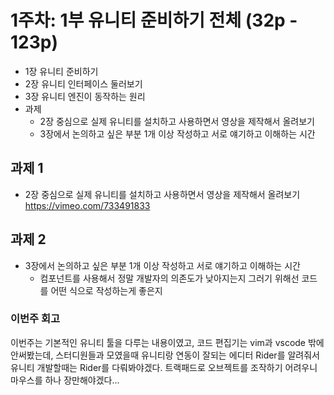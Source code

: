 # 1주차: 1부 유니티 준비하기 전체 (32p - 123p)
- 1장 유니티 준비하기
- 2장 유니티 인터페이스 둘러보기
- 3장 유니티 엔진이 동작하는 원리
- 과제
    - 2장 중심으로 실제 유니티를 설치하고 사용하면서 영상을 제작해서 올려보기
    - 3장에서 논의하고 싶은 부분 1개 이상 작성하고 서로 얘기하고 이해하는 시간

## 과제 1
- 2장 중심으로 실제 유니티를 설치하고 사용하면서 영상을 제작해서 올려보기
	https://vimeo.com/733491833

## 과제 2
- 3장에서 논의하고 싶은 부분 1개 이상 작성하고 서로 얘기하고 이해하는 시간
	- 컴포넌트를 사용해서 정말 개발자의 의존도가 낮아지는지 그러기 위해선 코드를 어떤 식으로 작성하는게 좋은지

### 이번주 회고
이번주는 기본적인 유니티 툴을 다루는 내용이였고, 코드 편집기는 vim과 vscode 밖에 안써봤는데, 스터디원들과 모였을때 유니티랑 연동이 잘되는 에디터 Rider를 알려줘서 유니티 개발할때는 Rider를 다뤄봐야겠다.
트랙패드로 오브젝트를 조작하기 어려우니 마우스를 하나 장만해야겠다...
